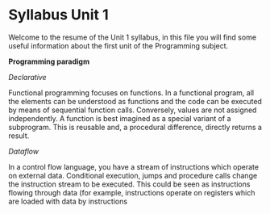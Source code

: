 # Syllabus Unit 1

Welcome to the resume of the Unit 1 syllabus, in this file you will find some useful information about the first unit of the Programming subject.


**Programming paradigm**



*Declarative*

Functional programming focuses on functions. In a functional program, all the elements can be understood as functions and the code can be executed by means of sequential function calls. Conversely, values ​​are not assigned independently. A function is best imagined as a special variant of a subprogram. This is reusable and, a procedural difference, directly returns a result.


*Dataflow*


In a control flow language, you have a stream of instructions which operate on external data. Conditional execution, jumps and procedure calls change the instruction stream to be executed. This could be seen as instructions flowing through data (for example, instructions operate on registers which are loaded with data by instructions


